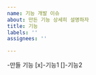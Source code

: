 ```yaml
---
name: 기능 개발 이슈
about: 만든 기능 상세히 설명하자
title: 기능
labels: ''
assignees: ''

---
```


-만들 기능
[x]-기능1
[]-기능2
